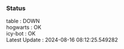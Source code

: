 ### Status


table : DOWN  
hogwarts : OK  
icy-bot : OK  
Latest Update : 2024-08-16 08:12:25.549282
